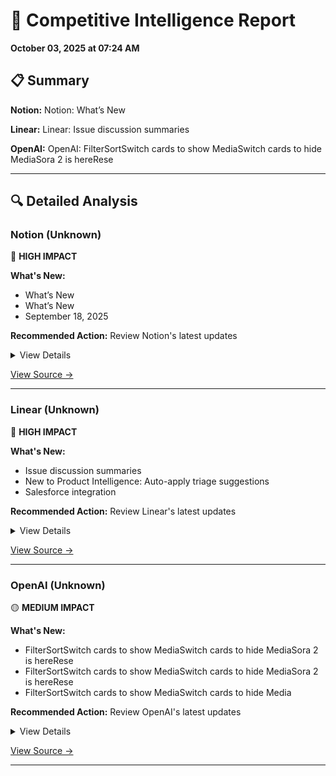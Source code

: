 # 🎯 Competitive Intelligence Report

**October 03, 2025 at 07:24 AM**

## 📋 Summary

**Notion:** Notion: What’s New

**Linear:** Linear: Issue discussion summaries

**OpenAI:** OpenAI: FilterSortSwitch cards to show MediaSwitch cards to hide MediaSora 2 is hereRese

---

## 🔍 Detailed Analysis

### Notion (Unknown)

🔴 **HIGH IMPACT**

**What's New:**
- What’s New
- What’s New
- September 18, 2025

**Recommended Action:** Review Notion's latest updates

<details>
<summary>View Details</summary>

**What’s New**

What’s New...

**What’s New**

What’s New...

**September 18, 2025**
*September 18, 2025*

Notion 3.0 is here! We’ve rebuilt Notion AI from the ground up as Agents. Now, anything you can do in Notion, your Agent can do for you. It’s the most advanced knowledge work agent in the world. It’s capable of over 20 minutes of multi‑step actions with a state‑of‑the‑art memory system (using Notion...

</details>

[View Source →](https://www.notion.so/releases)

---

### Linear (Unknown)

🔴 **HIGH IMPACT**

**What's New:**
- Issue discussion summaries
- New to Product Intelligence: Auto-apply triage suggestions
- Salesforce integration

**Recommended Action:** Review Linear's latest updates

<details>
<summary>View Details</summary>

**Issue discussion summaries**

Discussion summaries now appear on issues with substantial activity. Read these summaries to understand what's happened in an issue without reading every comment. Summaries capture decisions, blockers, debates and their resolutions, and key people involved. When new comments are posted, summaries au...

**New to Product Intelligence: Auto-apply triage suggestions**

Let Product Intelligence take the first pass at triage and automatically apply suggestions to issues. Set up rules to automatically accept suggestions for individual issue properties, or only for specific values. For example, you can configure triage suggestions to always apply the suggested team an...

**Salesforce integration**

Linear'sSalesforce integrationconnects customer cases and account data from your CRM with product work in Linear. Escalate customer cases to the product team by creating Linear issues or linking existing ones — directly from Salesforce. Customer-facing teams can submit feature requests, share produc...

</details>

[View Source →](https://linear.app/changelog)

---

### OpenAI (Unknown)

🟡 **MEDIUM IMPACT**

**What's New:**
- FilterSortSwitch cards to show MediaSwitch cards to hide MediaSora 2 is hereRese
- FilterSortSwitch cards to show MediaSwitch cards to hide MediaSora 2 is hereRese
- FilterSortSwitch cards to show MediaSwitch cards to hide Media

**Recommended Action:** Review OpenAI's latest updates

<details>
<summary>View Details</summary>

**FilterSortSwitch cards to show MediaSwitch cards to hide MediaSora 2 is hereRese**

FilterSortSwitch cards to show MediaSwitch cards to hide MediaSora 2 is hereResearchSep 30, 2025Sora 2 is hereResearchSep 30, 2025Introducing gpt-realtime and Realtime API updatesProductAug 28, 2025Introducing GPT-5ReleaseAug 7, 2025A letter from Sam & JonyCompanyJul 9, 2025Samsung and SK join OpenA...

**FilterSortSwitch cards to show MediaSwitch cards to hide MediaSora 2 is hereRese**

FilterSortSwitch cards to show MediaSwitch cards to hide MediaSora 2 is hereResearchSep 30, 2025Sora 2 is hereResearchSep 30, 2025Introducing gpt-realtime and Realtime API updatesProductAug 28, 2025Introducing GPT-5ReleaseAug 7, 2025A letter from Sam & JonyCompanyJul 9, 2025Samsung and SK join OpenA...

**FilterSortSwitch cards to show MediaSwitch cards to hide Media**

FilterSortSwitch cards to show MediaSwitch cards to hide Media...

</details>

[View Source →](https://openai.com/news/)

---

